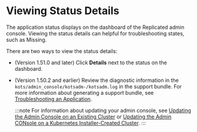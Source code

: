 # Viewing Status Details

The application status displays on the dashboard of the Replicated admin console. Viewing the status details can helpful for troubleshooting states, such as Missing.

There are two ways to view the status details:

- (Version 1.51.0 and later) Click **Details** next to the status on the dashboard.
- (Version 1.50.2 and earlier) Review the diagnostic information in the `kots/admin_console/kotsadm-/kotsadm.log` in the support bundle. For more information about generating a support bundle, see [Troubleshooting an Application](troubleshooting-an-app).

  :::note
  For information about updating your admin console, see [Updating the Admin Console on an Existing Cluster](updating-existing-cluster) or [Updating the Admin CONsole on a Kubernetes Installer-Created Cluster](updating-embedded-cluster).
  :::
